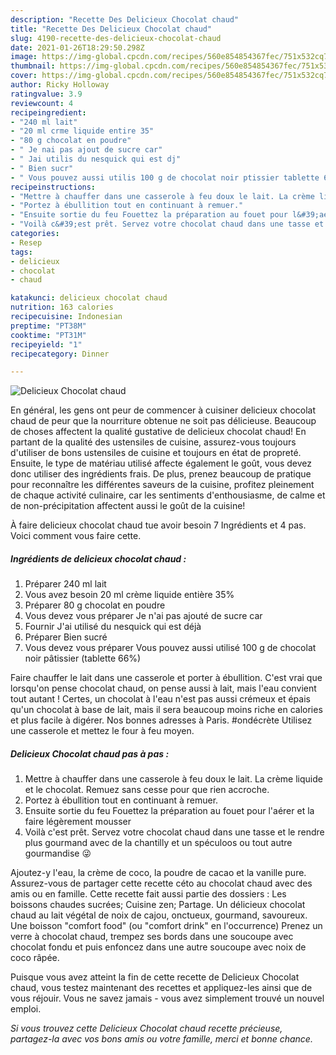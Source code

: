 ```yaml
---
description: "Recette Des Delicieux Chocolat chaud"
title: "Recette Des Delicieux Chocolat chaud"
slug: 4190-recette-des-delicieux-chocolat-chaud
date: 2021-01-26T18:29:50.298Z
image: https://img-global.cpcdn.com/recipes/560e854854367fec/751x532cq70/delicieux-chocolat-chaud-photo-principale-de-la-recette.jpg
thumbnail: https://img-global.cpcdn.com/recipes/560e854854367fec/751x532cq70/delicieux-chocolat-chaud-photo-principale-de-la-recette.jpg
cover: https://img-global.cpcdn.com/recipes/560e854854367fec/751x532cq70/delicieux-chocolat-chaud-photo-principale-de-la-recette.jpg
author: Ricky Holloway
ratingvalue: 3.9
reviewcount: 4
recipeingredient:
- "240 ml lait"
- "20 ml crme liquide entire 35"
- "80 g chocolat en poudre"
- " Je nai pas ajout de sucre car"
- " Jai utilis du nesquick qui est dj"
- " Bien sucr"
- " Vous pouvez aussi utilis 100 g de chocolat noir ptissier tablette 66"
recipeinstructions:
- "Mettre à chauffer dans une casserole à feu doux le lait. La crème liquide et le chocolat. Remuez sans cesse pour que rien accroche."
- "Portez à ébullition tout en continuant à remuer."
- "Ensuite sortie du feu Fouettez la préparation au fouet pour l&#39;aérer et la faire légèrement mousser"
- "Voilà c&#39;est prêt. Servez votre chocolat chaud dans une tasse et le rendre plus gourmand avec de la chantilly et un spéculoos ou tout autre gourmandise 😜"
categories:
- Resep
tags:
- delicieux
- chocolat
- chaud

katakunci: delicieux chocolat chaud 
nutrition: 163 calories
recipecuisine: Indonesian
preptime: "PT38M"
cooktime: "PT31M"
recipeyield: "1"
recipecategory: Dinner

---
```



![Delicieux Chocolat chaud](https://img-global.cpcdn.com/recipes/560e854854367fec/751x532cq70/delicieux-chocolat-chaud-photo-principale-de-la-recette.jpg)

En général, les gens ont peur de commencer à cuisiner delicieux chocolat chaud de peur que la nourriture obtenue ne soit pas délicieuse. Beaucoup de choses affectent la qualité gustative de delicieux chocolat chaud! En partant de la qualité des ustensiles de cuisine, assurez-vous toujours d'utiliser de bons ustensiles de cuisine et toujours en état de propreté. Ensuite, le type de matériau utilisé affecte également le goût, vous devez donc utiliser des ingrédients frais. De plus, prenez beaucoup de pratique pour reconnaître les différentes saveurs de la cuisine, profitez pleinement de chaque activité culinaire, car les sentiments d'enthousiasme, de calme et de non-précipitation affectent aussi le goût de la cuisine!

<!--inarticleads1-->

À faire delicieux chocolat chaud tue avoir besoin 7 Ingrédients et 4 pas. Voici comment vous faire cette.

##### Ingrédients de delicieux chocolat chaud :

1. Préparer 240 ml lait
1. Vous avez besoin 20 ml crème liquide entière 35%
1. Préparer 80 g chocolat en poudre
1. Vous devez vous préparer  Je n&#39;ai pas ajouté de sucre car
1. Fournir  J&#39;ai utilisé du nesquick qui est déjà
1. Préparer  Bien sucré
1. Vous devez vous préparer  Vous pouvez aussi utilisé 100 g de chocolat noir pâtissier (tablette 66%)


Faire chauffer le lait dans une casserole et porter à ébullition. C&#39;est vrai que lorsqu&#39;on pense chocolat chaud, on pense aussi à lait, mais l&#39;eau convient tout autant ! Certes, un chocolat à l&#39;eau n&#39;est pas aussi crémeux et épais qu&#39;un chocolat à base de lait, mais il sera beaucoup moins riche en calories et plus facile à digérer. Nos bonnes adresses à Paris. #ondécrète Utilisez une casserole et mettez le four à feu moyen. 

<!--inarticleads2-->

##### Delicieux Chocolat chaud pas à pas :

1. Mettre à chauffer dans une casserole à feu doux le lait. La crème liquide et le chocolat. Remuez sans cesse pour que rien accroche.
1. Portez à ébullition tout en continuant à remuer.
1. Ensuite sortie du feu Fouettez la préparation au fouet pour l&#39;aérer et la faire légèrement mousser
1. Voilà c&#39;est prêt. Servez votre chocolat chaud dans une tasse et le rendre plus gourmand avec de la chantilly et un spéculoos ou tout autre gourmandise 😜


Ajoutez-y l&#39;eau, la crème de coco, la poudre de cacao et la vanille pure. Assurez-vous de partager cette recette céto au chocolat chaud avec des amis ou en famille. Cette recette fait aussi partie des dossiers : Les boissons chaudes sucrées; Cuisine zen; Partage. Un délicieux chocolat chaud au lait végétal de noix de cajou, onctueux, gourmand, savoureux. Une boisson &#34;comfort food&#34; (ou &#34;comfort drink&#34; en l&#39;occurrence) Prenez un verre à chocolat chaud, trempez ses bords dans une soucoupe avec chocolat fondu et puis enfoncez dans une autre soucoupe avec noix de coco râpée. 

<!--inarticleads1-->

<p>
Puisque vous avez atteint la fin de cette recette de Delicieux Chocolat chaud, vous testez maintenant des recettes et appliquez-les ainsi que de vous réjouir. Vous ne savez jamais - vous avez simplement trouvé un nouvel emploi.
</p>

<p>
<i>Si vous trouvez cette Delicieux Chocolat chaud recette précieuse, partagez-la avec vos bons amis ou votre famille, merci et bonne chance.</i>
</p>
